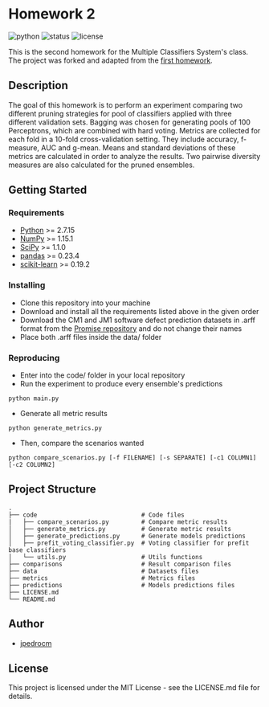 # Homework 2

![python](https://img.shields.io/badge/python-2.7-blue.svg)
![status](https://img.shields.io/badge/status-in%20progress-yellow.svg)
![license](https://img.shields.io/badge/license-MIT-green.svg)

This is the second homework for the Multiple Classifiers System's class. The project was forked and adapted from the [first homework](https://github.com/jpedrocm/jpcm-lista1-codigo).

## Description

The goal of this homework is to perform an experiment comparing two different pruning strategies for pool of classifiers applied with three different validation sets. Bagging was chosen for generating pools of 100 Perceptrons, which are combined with hard voting. Metrics are collected for each fold in a 10-fold cross-validation setting. They include accuracy, f-measure, AUC and g-mean. Means and standard deviations of these metrics are calculated in order to analyze the results. Two pairwise diversity measures are also calculated for the pruned ensembles.

## Getting Started

### Requirements

* [Python](https://www.python.org/) >= 2.7.15
* [NumPy](http://www.numpy.org/) >= 1.15.1
* [SciPy](https://www.scipy.org/) >= 1.1.0
* [pandas](https://pandas.pydata.org/) >= 0.23.4
* [scikit-learn](http://scikit-learn.org/stable/) >= 0.19.2


### Installing

* Clone this repository into your machine
* Download and install all the requirements listed above in the given order
* Download the CM1 and JM1 software defect prediction datasets in .arff format from the [Promise repository](http://promise.site.uottawa.ca/SERepository/datasets-page.html) and do not change their names
* Place both .arff files inside the data/ folder

### Reproducing

* Enter into the code/ folder in your local repository
* Run the experiment to produce every ensemble's predictions
```
python main.py
```
* Generate all metric results
```
python generate_metrics.py
```
* Then, compare the scenarios wanted
```
python compare_scenarios.py [-f FILENAME] [-s SEPARATE] [-c1 COLUMN1] [-c2 COLUMN2]
```

## Project Structure

    .            
    ├── code                             # Code files
    |   ├── compare_scenarios.py         # Compare metric results 
    │   ├── generate_metrics.py          # Generate metric results
    │   ├── generate_predictions.py      # Generate models predictions
    │   ├── prefit_voting_classifier.py  # Voting classifier for prefit base classifiers
    │   └── utils.py                     # Utils functions
    ├── comparisons                      # Result comparison files
    ├── data                             # Datasets files
    ├── metrics                          # Metrics files
    ├── predictions                      # Models predictions files
    ├── LICENSE.md
    └── README.md

## Author

* [jpedrocm](https://github.com/jpedrocm)

## License

This project is licensed under the MIT License - see the LICENSE.md file for details.